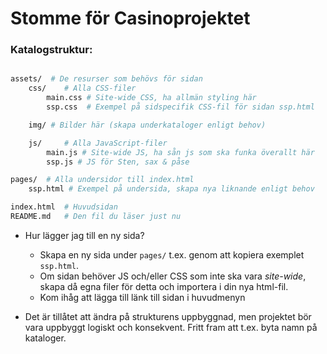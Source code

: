 # Stomme för Casinoprojektet

### Katalogstruktur:

```sh

assets/  # De resurser som behövs för sidan
    css/    # Alla CSS-filer 
        main.css # Site-wide CSS, ha allmän styling här
        ssp.css  # Exempel på sidspecifik CSS-fil för sidan ssp.html 

    img/ # Bilder här (skapa underkataloger enligt behov)

    js/     # Alla JavaScript-filer
        main.js # Site-wide JS, ha sån js som ska funka överallt här
        ssp.js # JS för Sten, sax & påse

pages/  # Alla undersidor till index.html 
    ssp.html # Exempel på undersida, skapa nya liknande enligt behov

index.html  # Huvudsidan
README.md   # Den fil du läser just nu

```
- Hur lägger jag till en ny sida?
    - Skapa en ny sida under `pages/` t.ex. genom att kopiera exemplet `ssp.html`.
    - Om sidan behöver JS och/eller CSS som inte ska vara _site-wide_, skapa då egna filer för detta och importera i din nya html-fil.
    - Kom ihåg att lägga till länk till sidan i huvudmenyn

- Det är tillåtet att ändra på strukturens uppbyggnad,  men projektet bör vara uppbyggt logiskt och konsekvent. Fritt fram att t.ex. byta namn på kataloger.
